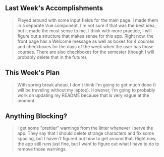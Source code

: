 ## Last Week's Accomplishments

> Played around with some input fields for the main page. I made them in a separate Vue component. I'm not sure if that was the best idea, but it made the most sense to me. I think with more practice, I will figure out a structure that makes sense for this app. Right now, the front page has a Welcome message as well as boxes for 4 courses and checkboxes for the days of the week when the user has those courses. There are also checkboxes for the semester (though I will probably delete that in the future).


## This Week's Plan

> With spring break ahead, I don't think I'm going to get much done (I will be traveling without my laptop). However, I'm going to probably work on updating my README because that is very vague at the moment.

## Anything Blocking?

> I get some "prettier" warnings from the linter whenever I serve the app. They say that I should delete strange characters and fix some spacing, but I haven't figured out how to get around that. Right now, the app still runs just fine, but I want to figure out what I have to do to remove those warnings.
